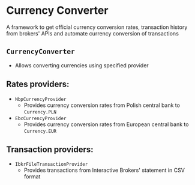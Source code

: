 # Currency Converter

A framework to get official currency conversion rates, transaction history from brokers' APIs and automate currency conversion of transactions

## `CurrencyConverter`

- Allows converting currencies using specified provider

## Rates providers:

- `NbpCurrencyProvider`
  - Provides currency conversion rates from Polish central bank to `Currency.PLN`
- `EbcCurrencyProvider`
  - Provides currency conversion rates from European central bank to `Currency.EUR`

## Transaction providers:

- `IbkrFileTransactionProvider`
  - Provides transactions from Interactive Brokers' statement in CSV format
